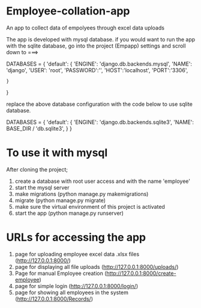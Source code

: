 
# Employee-collation-app
An app to collect data of empolyees through excel data uploads


The app is developed with mysql database. if you would want to run the app with the sqlite database,
go into the project (Empapp) settings and scroll down to ===>

DATABASES = {
    'default': {
        'ENGINE': 'django.db.backends.mysql',
        'NAME': 'django',
        'USER': 'root',
        'PASSWORD':'',
        'HOST':'localhost',
        'PORT':'3306',
        
    }
}

replace the above database configuration with the code below to use sqlite database.

DATABASES = {
    'default': {
        'ENGINE': 'django.db.backends.sqlite3',
        'NAME': BASE_DIR / 'db.sqlite3',
    }
}

# To use it with mysql

After cloning the project;
1. create a database with root user access and with the name 'employee'
2. start the mysql server
3. make migrations (python manage.py makemigrations)
4. migrate (python manage.py migrate)
5. make sure the virtual environment of this project is activated
6. start the app (python manage.py runserver)


# URLs for accessing the app

1. page for uploading employee excel data .xlsx files (http://127.0.0.1:8000/)
2. page for displaying all file uploads (http://127.0.0.1:8000/uploads/)
3. Page for manual Employee creation (http://127.0.0.1:8000/create-employee)
4. page for simple login (http://127.0.0.1:8000/login/)
5. page for showing all employees in the system (http://127.0.0.1:8000/Records/)


